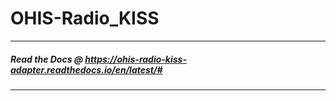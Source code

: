 # OHIS-Radio_KISS
------
##### Read the Docs @ https://ohis-radio-kiss-adapter.readthedocs.io/en/latest/#
------
